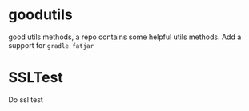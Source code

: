 # goodutils
good utils methods, a repo contains some helpful utils methods.
Add a support for 
`gradle fatjar`

# SSLTest
Do ssl test
